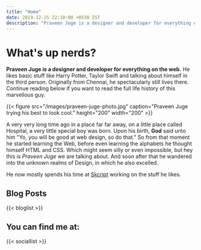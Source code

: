 ```yaml
---
title: "Home"
date: 2019-12-25 22:10:00 +0530 IST
description: "Praveen Juge is a designer and developer for everything on the web."
---
```


# What's up nerds?

**Praveen Juge is a designer and developer for everything on the web.** 
He likes basic stuff like Harry Potter, Taylor Swift and talking about himself in the third person. Originally from Chennai, he spectacularly still lives there. Continue reading below if you want to read the full life history of this marvellous guy.

{{< figure src="/images/praveen-juge-photo.jpg" caption="Praveen Juge trying his best to look cool." height="200" width="200" >}}

A very very long time ago in a place far far away, on a little place called Hospital, a very little special boy was born. Upon his birth, **God** said unto him "Yo, you will be good at web design, so do that." So from that moment he started learning the Web, before even learning the alphabets he thought himself HTML and CSS. Which might seem silly or even impossible, but hey this is *Praveen Juge* we are talking about. And soon after that he wandered into the unknown realms of Design, in which he also excelled.

He now mostly spends his time at [Skcript](https://www.skcript.com/) working on the stuff he likes.

## Blog Posts

{{< bloglist >}}

## You can find me at:

{{< sociallist >}}
